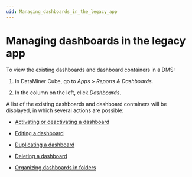 ```yaml
---
uid: Managing_dashboards_in_the_legacy_app
---
```


# Managing dashboards in the legacy app

To view the existing dashboards and dashboard containers in a DMS:

1. In DataMiner Cube, go to *Apps* > *Reports & Dashboards*.

2. In the column on the left, click *Dashboards*.

A list of the existing dashboards and dashboard containers will be displayed, in which several actions are possible:

- [Activating or deactivating a dashboard](Activating_or_deactivating_a_dashboard.md)

- [Editing a dashboard](Editing_a_dashboard1.md#editing-a-dashboard)

- [Duplicating a dashboard](Duplicating_a_dashboard1.md#duplicating-a-dashboard)

- [Deleting a dashboard](Deleting_a_dashboard1.md#deleting-a-dashboard)

- [Organizing dashboards in folders](Organizing_dashboards_in_folders.md)
